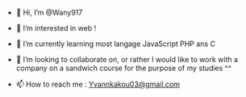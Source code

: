 - 👋 Hi, I’m @Wany917
- 👀 I’m interested in web !
- 🌱 I’m currently learning most langage JavaScript PHP ans C
- 💞️ I’m looking to collaborate on, or rather I would like to work with a company on a sandwich course for the purpose of my studies ^^

- 📫 How to reach me : Yvannkakou03@gmail.com 
<!---
Wany917/Wany917 is a ✨ special ✨ repository because its `README.md` (this file) appears on your GitHub profile.
You can click the Preview link to take a look at your changes.
--->
